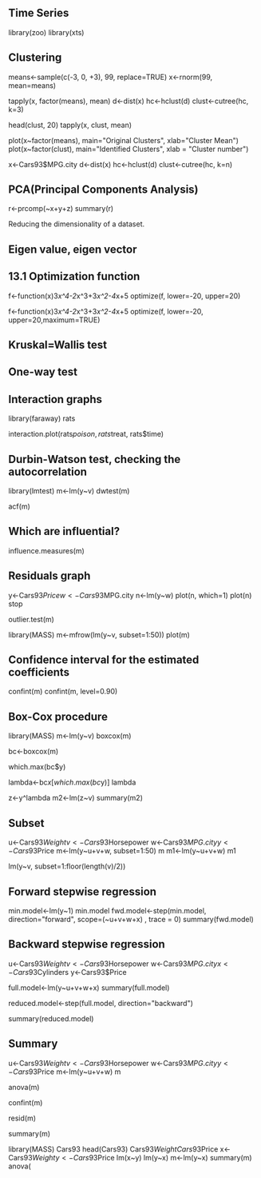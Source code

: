 ## Time Series ##

library(zoo)
library(xts)




## Clustering ##


means<-sample(c(-3, 0, +3), 99, replace=TRUE)
x<-rnorm(99, mean=means)

tapply(x, factor(means), mean)
d<-dist(x)
hc<-hclust(d)
clust<-cutree(hc, k=3)

head(clust, 20)
tapply(x, clust, mean)

plot(x~factor(means), main="Original Clusters", xlab="Cluster Mean")
plot(x~factor(clust), main="Identified Clusters", xlab = "Cluster number")





x<-Cars93$MPG.city
d<-dist(x)
hc<-hclust(d)
clust<-cutree(hc, k=n)

## PCA(Principal Components Analysis) ##
r<-prcomp(~x+y+z)
summary(r)

Reducing the dimensionality of a dataset.




## Eigen value, eigen vector ##





## 13.1 Optimization function ##

f<-function(x)3*x^4-2*x^3+3*x^2-4*x+5
optimize(f, lower=-20, upper=20)


f<-function(x)3*x^4-2*x^3+3*x^2-4*x+5
optimize(f, lower=-20, upper=20,maximum=TRUE)



## Kruskal=Wallis test ##



## One-way test ##



## Interaction graphs ##

library(faraway)
rats

interaction.plot(rats$poison, rats$treat, rats$time)







## Durbin-Watson test, checking the autocorrelation ##

library(lmtest)
m<-lm(y~v)
dwtest(m)

acf(m)


## Which are influential? ##

influence.measures(m)


## Residuals graph ##
y<-Cars93$Price
w<-Cars93$MPG.city
n<-lm(y~w)
plot(n, which=1)
plot(n)
stop

outlier.test(m)

library(MASS)
m<-mfrow(lm(y~v, subset=1:50))
plot(m)



## Confidence interval for the estimated coefficients ##

confint(m)
confint(m, level=0.90)

## Box-Cox procedure ##
library(MASS)
m<-lm(y~v)
boxcox(m)

bc<-boxcox(m)

which.max(bc$y)

lambda<-bc$x[which.max(bc$y)]
lambda

z<-y^lambda
m2<-lm(z~v)
summary(m2)

## Subset ##
u<-Cars93$Weight
v<-Cars93$Horsepower
w<-Cars93$MPG.city
y<-Cars93$Price
m<-lm(y~u+v+w, subset=1:50)
m
m1<-lm(y~u+v+w)
m1

lm(y~v, subset=1:floor(length(v)/2))


## Forward stepwise regression ##

min.model<-lm(y~1)
min.model
fwd.model<-step(min.model, direction="forward", scope=(~u+v+w+x)
, trace = 0)
summary(fwd.model)




## Backward stepwise regression ##
u<-Cars93$Weight
v<-Cars93$Horsepower
w<-Cars93$MPG.city
x<-Cars93$Cylinders
y<-Cars93$Price

full.model<-lm(y~u+v+w+x)
summary(full.model)

reduced.model<-step(full.model, direction="backward")

summary(reduced.model)




## Summary ##
u<-Cars93$Weight
v<-Cars93$Horsepower
w<-Cars93$MPG.city
y<-Cars93$Price
m<-lm(y~u+v+w)
m

anova(m)

confint(m)

resid(m)

summary(m)


library(MASS)
Cars93
head(Cars93)
Cars93$Weight
Cars93$Price
x<-Cars93$Weight
y<-Cars93$Price
lm(x~y)
lm(y~x)
m<-lm(y~x)
summary(m)
anova(
